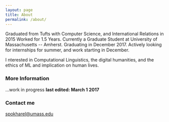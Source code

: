 ```yaml
---
layout: page
title: About
permalink: /about/
---
```

Graduated from Tufts with Computer Science, and International Relations in 2015
Worked for 1.5 Years.
Currently a Graduate Student at University of Massachusetts -- Amherst. 
Graduating in December 2017.
Actively looking for internships for summer, and work starting in December.

I nterested in Computational Linguistics, the digital humanities, and the ethics of ML and implication on human lives.

### More Information

...work in progress __last edited: March 1 2017__

### Contact me

[spokharel@umass.edu](mailto:spokharel@umass.edu)
